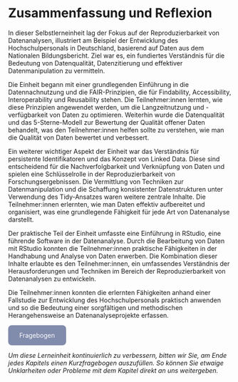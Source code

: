 # Zusammenfassung und Reflexion

In dieser Selbstlerneinheit lag der Fokus auf der Reproduzierbarkeit von Datenanalysen, illustriert am Beispiel der Entwicklung des Hochschulpersonals in Deutschland, basierend auf Daten aus dem Nationalen Bildungsbericht. Ziel war es, ein fundiertes Verständnis für die Bedeutung von Datenqualität, Datenzitierung und effektiver Datenmanipulation zu vermitteln.

Die Einheit begann mit einer grundlegenden Einführung in die Datennachnutzung und die FAIR-Prinzipien, die für Findability, Accessibility, Interoperability und Reusability stehen. Die Teilnehmer:innen lernten, wie diese Prinzipien angewendet werden, um die Langzeitnutzung und -verfügbarkeit von Daten zu optimieren. Weiterhin wurde die Datenqualität und das 5-Sterne-Modell zur Bewertung der Qualität offener Daten behandelt, was den Teilnehmer:innen helfen sollte zu verstehen, wie man die Qualität von Daten bewertet und verbessert.

Ein weiterer wichtiger Aspekt der Einheit war das Verständnis für persistente Identifikatoren und das Konzept von Linked Data. Diese sind entscheidend für die Nachverfolgbarkeit und Verknüpfung von Daten und spielen eine Schlüsselrolle in der Reproduzierbarkeit von Forschungsergebnissen. Die Vermittlung von Techniken zur Datenmanipulation und die Schaffung konsistenter Datenstrukturen unter Verwendung des Tidy-Ansatzes waren weitere zentrale Inhalte. Die Teilnehmer:innen erlernten, wie man Daten effektiv aufbereitet und organisiert, was eine grundlegende Fähigkeit für jede Art von Datenanalyse darstellt.

Der praktische Teil der Einheit umfasste eine Einführung in RStudio, eine führende Software in der Datenanalyse. Durch die Bearbeitung von Daten mit RStudio konnten die Teilnehmer:innen praktische Fähigkeiten in der Handhabung und Analyse von Daten erwerben. Die Kombination dieser Inhalte erlaubte es den Teilnehmer:innen, ein umfassendes Verständnis der Herausforderungen und Techniken im Bereich der Reproduzierbarkeit von Datenanalysen zu entwickeln.

Die Teilnehmer:innen konnten die erlernten Fähigkeiten anhand einer Fallstudie zur Entwicklung des Hochschulpersonals praktisch anwenden und so die Bedeutung einer sorgfältigen und methodischen Herangehensweise an Datenanalyseprojekte erfassen. 

<a href="https://gesellschaftfuerinformatik.limesurvey.net/745598?newtest=Y&lang=de&Git=0006" target="_blank"
   style="display: inline-block;
          background-color: #818bac;
          padding: 14px 25px;
          text-align: center;
          color: white;
          border-radius: 8px;
          text-decoration: none;">
  Fragebogen
</a>

*Um diese Lerneinheit kontinuierlich zu verbessern, bitten wir Sie, am Ende jedes Kapitels einen Kurzfragebogen auszufüllen. So können Sie etwaige Unklarheiten oder Probleme mit dem Kapitel direkt an uns weitergeben.*
